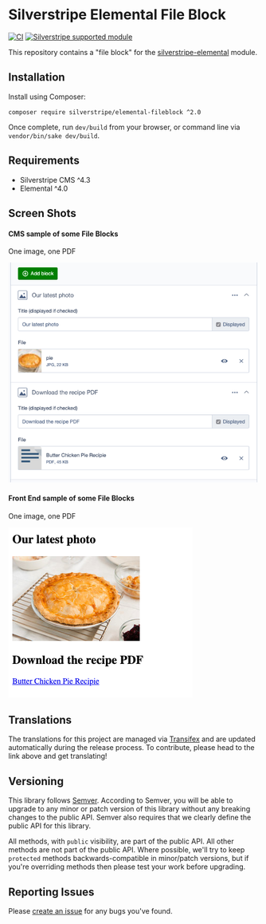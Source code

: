 # Silverstripe Elemental File Block

[![CI](https://github.com/silverstripe/silverstripe-elemental-fileblock/actions/workflows/ci.yml/badge.svg)](https://github.com/silverstripe/silverstripe-elemental-fileblock/actions/workflows/ci.yml)
[![Silverstripe supported module](https://img.shields.io/badge/silverstripe-supported-0071C4.svg)](https://www.silverstripe.org/software/addons/silverstripe-commercially-supported-module-list/)

This repository contains a "file block" for the [silverstripe-elemental](https://github.com/dnadesign/silverstripe-elemental) module.

## Installation

Install using Composer:

```
composer require silverstripe/elemental-fileblock ^2.0
```

Once complete, run `dev/build` from your browser, or command line via `vendor/bin/sake dev/build`.

## Requirements

* Silverstripe CMS ^4.3
* Elemental ^4.0

## Screen Shots

#### CMS sample of some File Blocks
One image, one PDF

![CMS sample of some File Blocks](./readme-images/example-cms.png)

#### Front End sample of some File Blocks
One image, one PDF

![Front End sample of some File Blocks](./readme-images/example-frontend.png)

## Translations

The translations for this project are managed via [Transifex](https://www.transifex.com/silverstripe/silverstripe-elemental-fileblock)
and are updated automatically during the release process. To contribute, please head to the link above and get
translating!

## Versioning

This library follows [Semver](http://semver.org). According to Semver, you will be able to upgrade to any minor or patch version of this library without any breaking changes to the public API. Semver also requires that we clearly define the public API for this library.

All methods, with `public` visibility, are part of the public API. All other methods are not part of the public API. Where possible, we'll try to keep `protected` methods backwards-compatible in minor/patch versions, but if you're overriding methods then please test your work before upgrading.

## Reporting Issues

Please [create an issue](http://github.com/silverstripe/silverstripe-elemental-fileblock/issues/new) for any bugs you've found.
